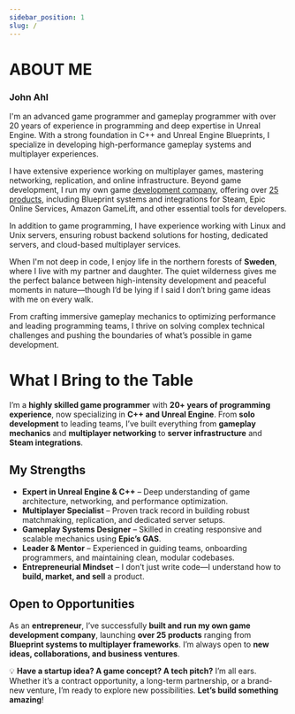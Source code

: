 ```yaml
---
sidebar_position: 1
slug: /
---
```


# ABOUT ME

### John Ahl
I'm an advanced game programmer and gameplay programmer with over 20 years of experience in programming and deep expertise in Unreal Engine. With a strong foundation in C++ and Unreal Engine Blueprints, I specialize in developing high-performance gameplay systems and multiplayer experiences.

I have extensive experience working on multiplayer games, mastering networking, replication, and online infrastructure. Beyond game development, I run my own game [development company](https://eeldev.com), offering over [25 products](https://www.fab.com/sellers/eelDev), including Blueprint systems and integrations for Steam, Epic Online Services, Amazon GameLift, and other essential tools for developers.

In addition to game programming, I have experience working with Linux and Unix servers, ensuring robust backend solutions for hosting, dedicated servers, and cloud-based multiplayer services.

When I'm not deep in code, I enjoy life in the northern forests of **Sweden**, where I live with my partner and daughter. The quiet wilderness gives me the perfect balance between high-intensity development and peaceful moments in nature—though I’d be lying if I said I don’t bring game ideas with me on every walk.

From crafting immersive gameplay mechanics to optimizing performance and leading programming teams, I thrive on solving complex technical challenges and pushing the boundaries of what’s possible in game development.

# What I Bring to the Table  

I’m a **highly skilled game programmer** with **20+ years of programming experience**, now specializing in **C++ and Unreal Engine**. From **solo development** to leading teams, I’ve built everything from **gameplay mechanics** and **multiplayer networking** to **server infrastructure** and **Steam integrations**.  

## My Strengths
- **Expert in Unreal Engine & C++** – Deep understanding of game architecture, networking, and performance optimization.  
- **Multiplayer Specialist** – Proven track record in building robust matchmaking, replication, and dedicated server setups.  
- **Gameplay Systems Designer** – Skilled in creating responsive and scalable mechanics using **Epic’s GAS**.  
- **Leader & Mentor** – Experienced in guiding teams, onboarding programmers, and maintaining clean, modular codebases.  
- **Entrepreneurial Mindset** – I don’t just write code—I understand how to **build, market, and sell** a product.  

## Open to Opportunities
As an **entrepreneur**, I’ve successfully **built and run my own game development company**, launching **over 25 products** ranging from **Blueprint systems to multiplayer frameworks**. I’m always open to **new ideas, collaborations, and business ventures**.  

💡 **Have a startup idea? A game concept? A tech pitch?** I’m all ears. Whether it’s a contract opportunity, a long-term partnership, or a brand-new venture, I’m ready to explore new possibilities. **Let’s build something amazing**!